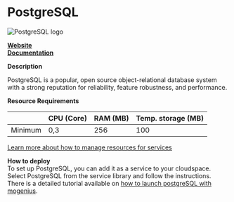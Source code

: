 ﻿# PostgreSQL

![PostgreSQL logo](https://api.mogenius.com/file/id/75dcca16-d36a-434b-a3ad-15dc08b0267d)

**[Website](https://www.postgresql.org)**  
**[Documentation](https://www.postgresql.org/docs/)**  

**Description**

PostgreSQL is a popular, open source object-relational database system with a strong reputation for reliability, feature robustness, and performance.

**Resource Requirements**

||CPU (Core)|RAM (MB)  |Temp. storage (MB)|
|--|--|--|--|
| Minimum | 0,3 | 256 | 100 |

[Learn more about how to manage resources for services](./../../cloud-management/resource-management.md)

**How to deploy**  
To set up PostgreSQL, you can add it as a service to your cloudspace. Select PostgreSQL from the service library and follow the instructions.  
There is a detailed tutorial available on [how to launch postgreSQL with mogenius](./../../tutorials/how-to-set-up-postgresql-in-the-cloud.md).

